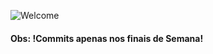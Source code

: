 
![Welcome](https://github.com/wal-wizard/React-Native/assets/82295321/8e24e613-e574-48e5-be50-b06c970fea44)

#### Obs: !Commits apenas nos finais de Semana!
